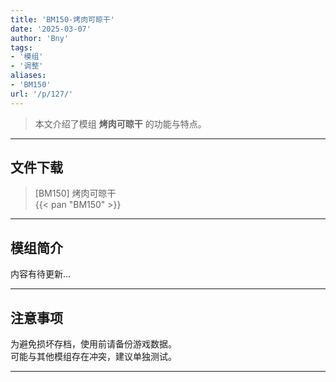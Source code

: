 ```yaml
---
title: 'BM150-烤肉可晾干'
date: '2025-03-07'
author: 'Bny'
tags:
- '模组'
- '调整'
aliases:
- 'BM150'
url: '/p/127/'
---
```


> 本文介绍了模组 **烤肉可晾干** 的功能与特点。

---

## 文件下载

> [BM150] 烤肉可晾干  
{{< pan "BM150" >}}  

---

## 模组简介

>  
内容有待更新...  

---

## 注意事项

>  
为避免损坏存档，使用前请备份游戏数据。  
可能与其他模组存在冲突，建议单独测试。  

---

